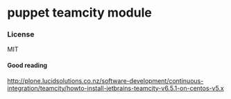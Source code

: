 # puppet teamcity module

### License

MIT


#### Good reading

http://plone.lucidsolutions.co.nz/software-development/continuous-integration/teamcity/howto-install-jetbrains-teamcity-v6.5.1-on-centos-v5.x
